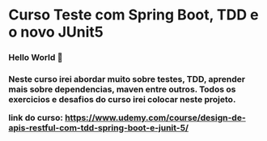 # Curso Teste com Spring Boot, TDD e o novo JUnit5

<h3> Hello World 👾 <h3>

Neste curso irei abordar muito sobre testes, TDD, aprender mais sobre dependencias, maven entre outros.
Todos os exercicios e desafios do curso irei colocar neste projeto.

link do curso: https://www.udemy.com/course/design-de-apis-restful-com-tdd-spring-boot-e-junit-5/
